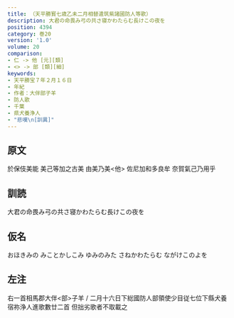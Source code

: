 ```yaml
---
title: （天平勝寳七歳乙未二月相替遣筑紫諸國防人等歌）
description: 大君の命畏み弓の共さ寝かわたらむ長けこの夜を
position: 4394
category: 巻20
version: '1.0'
volume: 20
comparison:
- 仁 -> 他 [元][類]
- <> -> 部 [類][細]
keywords:
- 天平勝宝７年２月１６日
- 年紀
- 作者：大伴部子羊
- 防人歌
- 千葉
- 県犬養浄人
- "悲嘆\n[訓異]"
---
```


## 原文

於保伎美能 美己等加之古美 由美乃美<他> 佐尼加和多良牟 奈賀氣己乃用乎

## 訓読

大君の命畏み弓の共さ寝かわたらむ長けこの夜を

## 仮名

おほきみの みことかしこみ ゆみのみた さねかわたらむ ながけこのよを

## 左注

右一首相馬郡大伴<部>子羊 / 二月十六日下総國防人部領使少目従七位下縣犬養宿祢浄人進歌數廿二首 但拙劣歌者不取載之
